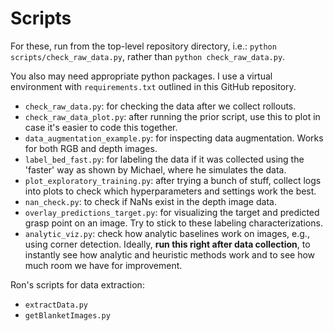 # Scripts

For these, run from the top-level repository directory, i.e.: `python scripts/check_raw_data.py`,
rather than `python check_raw_data.py`.

You also may need appropriate python packages. I use a virtual environment with `requirements.txt`
outlined in this GitHub repository.

- `check_raw_data.py`: for checking the data after we collect rollouts.
- `check_raw_data_plot.py`: after running the prior script, use this to plot in case it's easier to
  code this together.
- `data_augmentation_example.py`: for inspecting data augmentation. Works for both RGB and depth
  images.
- `label_bed_fast.py`: for labeling the data if it was collected using the 'faster' way as shown by
  Michael, where he simulates the data.
- `plot_exploratory_training.py`: after trying a bunch of stuff, collect logs into plots to check
  which hyperparameters and settings work the best.
- `nan_check.py`: to check if NaNs exist in the depth image data.
- `overlay_predictions_target.py`: for visualizing the target and predicted grasp point on an image.
  Try to stick to these labeling characterizations.
- `analytic_viz.py`: check how analytic baselines work on images, e.g., using corner detection.
  Ideally, **run this right after data collection**, to instantly see how analytic and heuristic
  methods work and to see how much room we have for improvement.


Ron's scripts for data extraction:

- `extractData.py`
- `getBlanketImages.py`
